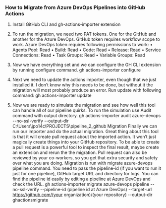 ### How to Migrate from Azure DevOps Pipelines into GitHub Actions
1. Install GitHub CLI and gh-actions-importer extension
2. To run the migration, we need two PAT tokens. One for the GitHub and another for the         Azure DevOps. GitHub token requires workflow scope to work. Azure DevOps token  requires following permissions to work:
•	Agents Pool: Read
•	Build: Read
•	Code: Read
•	Release: Read
•	Service Connections: Read
•	Task Groups: Read
•	Variable Groups: Read
3. Now we have everything set and we can configure the GH CLI extension by running configure command. gh actions-importer configure
4. Next we need to update the actions importer, even though that we just installed it. I don’t know why this needs to be done, but without it the migration will most probably produce an error. Run update with following command:  gh actions-importer update


5. Now we are ready to simulate the migration and see how well this tool can handle all of our pipeline quirks. To run the simulation use Audit command with output directory.
gh actions-importer audit azure-devops --no-ssl-verify --output-dir C:\Users\jpo14c\PROJECTS\pipeline_2_github
Migration
Finally we can run our importer and do the actual migration. Great thing about this tool is that it will create pull request about the imported action. It won’t just magically create things into your GitHub repository. To be able to create a pull request is a powerful tool to inspect the final result, maybe create an extension and rerun the the migration. Pull request can also be reviewed by your co-workers, so you get that extra security and safety over what you are doing.
Migration is run with migrate azure-devops pipeline command. You need to pass the pipeline-id (if you want to run it just for one pipeline), GitHub target URL and directory for logs. You can find the pipeline id easily by editing a pipeline at Azure DevOps and check the URL.
gh actions-importer migrate azure-devops pipeline --no-ssl-verify --pipeline-id (pipeline id at Azure DevOps) --target-url https://github.com/(your organization)/(your repository) --output-dir ghactionsmigrate
